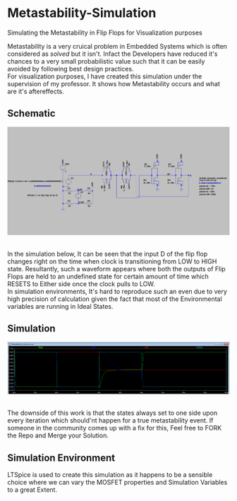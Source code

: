 # Metastability-Simulation
 Simulating the Metastability in Flip Flops for Visualization purposes

Metastability is a very cruical problem in Embedded Systems which is often considered as *solved* but it isn't. Infact the Developers have reduced it's chances to a very small probabilistic value such that it can be easily avoided by following best design practices. 
<br>
For visualization purposes, I have created this simulation under the supervision of my professor. It shows how Metastability occurs and what are it's aftereffects.


## Schematic 
<p align="center">
  <img src="https://github.com/aitesam961/Metastability-Simulation/blob/main/sch.png" width="950" title="Opening Image">
</p>

<br> 
In the simulation below, It can be seen that the input D of the flip flop changes right on the time when clock is transitioning from LOW to HIGH state.
Resultantly, such a waveform appears where both the outputs of Flip Flops are held to an undefined state for certain amount of time which RESETS to Either side once the clock pulls to LOW.
<br> In simulation environments, It's hard to reproduce such an even due to very high precision of calculation given the fact that most of the Environmental variables are running in Ideal States.

## Simulation
<p align="center">
  <img src="https://github.com/aitesam961/Metastability-Simulation/blob/main/Screenshot%202023-01-02%20212710.png" width="950" title="Opening Image">
</p>

<br> The downside of this work is that the states always set to one side upon every iteration which should'nt happen for a true metastability event.
If someone in the community comes up with a fix for this, Feel free to FORK the Repo and Merge your Solution.

## Simulation Environment

LTSpice is used to create this simulation as it happens to be a sensible choice where we can vary the MOSFET properties and Simulation Variables to a great Extent.
